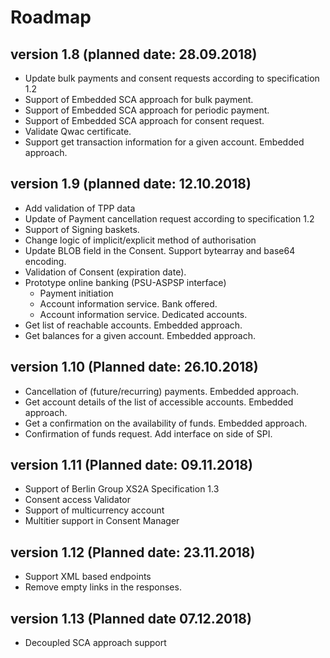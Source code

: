 # Roadmap

## version 1.8 (planned date: 28.09.2018)
- Update bulk payments and consent requests according to specification 1.2
- Support of Embedded SCA approach for bulk payment.
- Support of Embedded SCA approach for periodic payment.
- Support of Embedded SCA approach for consent request.
- Validate Qwac certificate.
- Support get transaction information for a given account. Embedded approach.

## version 1.9 (planned date: 12.10.2018)
- Add validation of TPP data
- Update of Payment cancellation request according to specification 1.2
- Support of Signing baskets.
- Change logic of implicit/explicit method of authorisation
- Update BLOB field in the Consent. Support bytearray and base64 encoding.
- Validation of Consent (expiration date).
- Prototype online banking (PSU-ASPSP interface)
    - Payment initiation
    - Account information service. Bank offered.
    - Account information service. Dedicated accounts.
- Get list of reachable accounts. Embedded approach.
- Get balances for a given account. Embedded approach.

## version 1.10 (Planned date: 26.10.2018)
- Cancellation of (future/recurring) payments. Embedded approach.
- Get account details of the list of accessible accounts. Embedded approach.
- Get a confirmation on the availability of funds. Embedded approach.
- Confirmation of funds request. Add interface on side of SPI.

## version 1.11 (Planned date: 09.11.2018)
- Support of Berlin Group XS2A Specification 1.3
- Consent access Validator
- Support of multicurrency account
- Multitier support in Consent Manager

## version 1.12 (Planned date: 23.11.2018)
- Support XML based endpoints
- Remove empty links in the responses.

## version 1.13 (Planned date 07.12.2018)
- Decoupled SCA approach support



